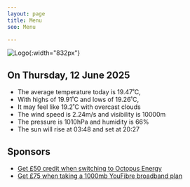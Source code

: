 ```yaml
---
layout: page
title: Menu
seo: Menu

---
```


![Logo](/images/logo.jpg){:width="832px"}

<!-- weather_marker starts -->
## On Thursday, 12 June 2025

- The average temperature today is 19.47˚C,
- With highs of 19.91˚C and lows of 19.26˚C,
- It may feel like 19.2˚C with overcast clouds
- The wind speed is 2.24m/s and visibility is 10000m
- The pressure is 1010hPa and humidity is 66%
- The sun will rise at 03:48 and set at 20:27

<!-- weather_marker ends -->

## Sponsors

- [Get £50 credit when switching to Octopus Energy](https://bit.ly/3oD1nnS)
- [Get £75 when taking a 1000mb YouFibre broadband plan](https://aklam.io/91zWhU?)
